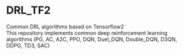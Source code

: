 # DRL_TF2
Common DRL algorithms based on Tensorflow2 <br/>
This repository implements common deep reinforcement learning algorithms (PG, AC, A2C, PPO, DQN, Duel_DQN, Double_DQN, D3QN, DDPG, TD3, SAC)

